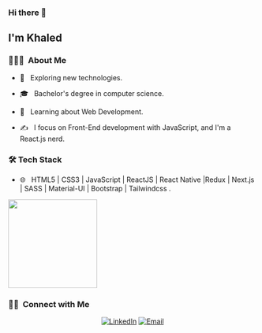 ### Hi there 👋<h2> I'm Khaled</h2>


<h3> 👨🏻‍💻 &nbsp;About Me </h3>

- 🤔 &nbsp; Exploring new technologies.

- 🎓 &nbsp; Bachelor's degree in computer science.

- 🌱 &nbsp; Learning about Web Development.

- ✍️ &nbsp; I focus on Front-End development with JavaScript, and I'm a React.js nerd.


<h3>🛠 Tech Stack</h3>

- 🌐 &nbsp; HTML5 | CSS3 | JavaScript | ReactJS | React Native |Redux | Next.js | SASS | Material-UI | Bootstrap | Tailwindcss .


<a href="https://github.com/Kbadr1">
  <img height="180em" src="https://github-readme-stats.vercel.app/api/top-langs/?username=Kbadr1&theme=buefy&layout=compact" />
</a>


<h3> 🤝🏻 &nbsp;Connect with Me </h3> 

<p align="center">
<a href="https://www.linkedin.com/in/khaledbadr/"><img alt="LinkedIn" src="https://img.shields.io/badge/LinkedIn-Khaled%20Badr-blue?style=flat-square&logo=linkedin"></a>
<a href="mailto:Kbadr.dev@gmail.com"><img alt="Email" src="https://img.shields.io/badge/Email-Kbadr.dev@gmail.com-blue?style=flat-square&logo=gmail"></a>
</p>
